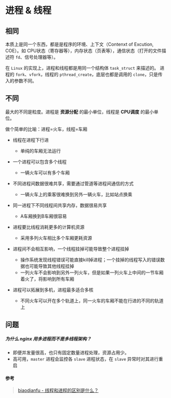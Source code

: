 # 进程 & 线程



## 相同

本质上是同一个东西，都是是程序的环境、上下文（Contenxt of Excution, COE）。如 CPU状态（寄存器等），内存状态（页表等），通信状态（打开的文件描述符 `fd`、信号处理器等）。

在 `Linux` 的实现上，进程和线程都是用同一个结构体 `task_struct` 来描述的。 进程的 `fork`、`vfork`，线程的 `pthread_create`，底层也都是调用的 `clone`，只是传入的参数不同。



## 不同

最大的不同是粒度。进程是 **资源分配** 的最小单位，线程是 **CPU调度** 的最小单位。

做个简单的比喻：进程=火车，线程=车厢

- 线程在进程下行进
    - 单纯的车厢无法运行

- 一个进程可以包含多个线程
    - 一辆火车可以有多个车厢

- 不同进程间数据很难共享，需要通过管道等进程间通信的方式
    - 一辆火车上的乘客很难换到另外一辆火车，比如站点换乘
- 同一进程下不同线程间共享内存，数据很易共享
    - A车厢换到B车厢很容易
- 进程要比线程消耗更多的计算机资源
    - 采用多列火车相比多个车厢更耗资源
- 进程间不会相互影响，一个线程挂掉可能导致整个进程挂掉
    - 操作系统发现线程错误可能直接kill掉进程；一个挂掉的线程写入的错误数据也可能导致其他线程挂掉
    - 一列火车不会影响到另外一列火车，但是如果一列火车上中间的一节车厢着火了，将影响到所有车厢
- 进程可以拓展到多机，进程最多适合多核
    - 不同火车可以开在多个轨道上，同一火车的车厢不能在行进的不同的轨道上





## 问题

##### 为什么 nginx 用多进程而不是多线程架构？

- 即便并发量很高，也只有固定数量进程处理，资源占用少。
- 高可用，`master` 进程会监控各 `slave` 进程状态，在 `slave` 异常时对其进行重启





#### 参考

> [biaodianfu - 线程和进程的区别是什么？](https://www.zhihu.com/question/25532384/answer/411179772)

